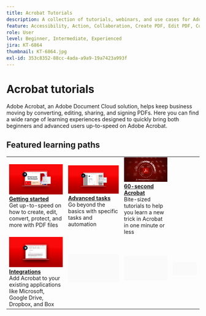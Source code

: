 ```yaml
---
title: Acrobat Tutorials
description: A collection of tutorials, webinars, and use cases for Adobe Acrobat
feature: Accessibility, Action, Collaboration, Create PDF, Edit PDF, Convert PDF, Deploy, Mobile, Optimize PDF, Security, Workflow, Workspace, Skill Builder, Sign, Form
role: User
level: Beginner, Intermediate, Experienced
jira: KT-6864
thumbnail: KT-6864.jpg
exl-id: 353c8352-88cc-4ada-a9a9-19a7423a993f
---
```

# Acrobat tutorials

Adobe Acrobat, an Adobe Document Cloud solution, helps keep business moving by converting, editing, sharing, and signing PDFs. Here you can find a wide range of learning experiences designed to quickly bring both beginners and advanced users up-to-speed on Adobe Acrobat.

<div id="recs-overview-body-1"></div>
<div id="recs-overview-body-2"></div>
<div id="recs-overview-body-3"></div>
<div id="recs-overview-body-4"></div>
<div id="recs-overview-body-5"></div>
<div id="recs-overview-body-6"></div>

## Featured learning paths

<table style="table-layout:fixed">
<tr>
 <td>
    <a href="getting-started/getting-started-overview.md">
      <img alt="Getting started" src="assets/start.png" />
    </a>
    <div>
    <a href="getting-started/getting-started-overview.md"><strong>Getting started</strong></a>
    </div>
    Get up-to-speed on how to create, edit, convert, protect, and more with PDF files
    <br>
  </td>
  <td>
    <a href="advanced-tasks/advanced-tasks-overview.md">
      <img alt="Advanced tasks" src="assets/advanced-tasks.png" />
    </a>
    <div>
    <a href="advanced-tasks/advanced-tasks-overview.md"><strong>Advanced tasks</strong></a>
    </div>
    Go beyond the basics with specific tasks and automation
    <br>
  </td>
  <td>
    <a href="60-second/60-second-overview.md">
      <img alt="60-second Acrobat" src="assets/60-sec.png" />
    </a>
  <div>
    <a href="60-second/60-second-overview.md"><strong>60-second Acrobat</strong></a>
    </div>
    Bite-sized tutorials to help you learn a new trick in Acrobat in one minute or less
    <br>
  </td>
</tr>
  <td>
    <a href="integrate/integrate-overview.md">
      <img alt="Integrations" src="assets/integrations.png" />
    </a>
    <div>
    <a href="integrate/integrate-overview.md"><strong>Integrations</strong></a>
    </div>
    Add Acrobat to your existing applications like Microsoft, Google Drive, Dropbox, and Box
    <br>
  </td>
  <td>
    <img alt="Spacer" src="assets/Grayspacer.png" />
    <div>
    <br>
  </td>
  <td>
    <img alt="Spacer" src="assets/Grayspacer.png" />
    <div>
    <br>
  </td>
   <td>
    <img alt="Spacer" src="assets/Grayspacer.png" />
    <div>
    <br>
  </td>
</tr>
</table>
